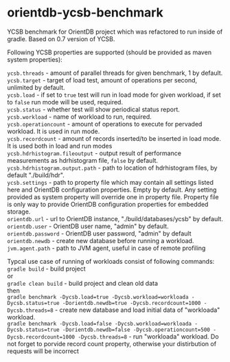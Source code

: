 # orientdb-ycsb-benchmark
YCSB benchmark for OrientDB project which was refactored to run inside of gradle. Based on 0.7 version of YCSB.

Following YCSB properties are supported (should be provided as maven system properties):

`ycsb.threads` - amount of parallel threads for given benchmark, 1 by default.<br>
`ycsb.target` - target of load test, amount of operations per second, unlimited by default.<br>
`ycsb.load` - if set to `true` test will run in load mode for given workload, if set to `false` run mode will be used, required.<br>
`ycsb.status` - whether test will show periodical status report.<br>
`ycsb.workload` - name of workload to run, required.<br>
`ycsb.operationcount` - amount of operations to execute for pervaded workload. It is used in run mode.<br>
`ycsb.recordcount` - amount of records inserted/to be inserted in load mode. It is used both in load and run modes<br>
`ycsb.hdrhistogram.fileoutput` - output result of performance measurements as hdrhistogram file, `false` by default.<br>
`ycsb.hdrhistogram.output.path` - path to location of hdrhistogram files, by default "./build/hdr".<br>
`ycsb.settings` - path to property file which may contain all settings listed here and OrientDB configuration properties. 
Empty by default. Any setting provided as system property will override one in property file. Property file is only way to
provide OrientDB configuration properties for embedded storage.<br>
`orientdb.url` - url to OrientDB instance, "./build/databases/ycsb" by default.<br>
`orientdb.user` - OrientDB user name, "admin" by default.<br>
`orientdb.password` - OrientDB user password, "admin" by default<br>
`orientdb.newdb` - create new database before running a workload.<br>
`jvm.agent.path` - path to JVM agent, useful in case of remote profiling<br>

Typcal use case of running of workloads consist of following commands:<br>
`gradle build` - build project<br>
or<br>
`gradle clean build` - build project and clean old data<br>
then <br>
`gradle benchmark -Dycsb.load=true -Dycsb.workload=workloada -Dycsb.status=true -Dorientdb.newdb=true -Dycsb.recordcount=1000 -Dycsb.threads=8` - create new database and load initial data of "workloada" workload.<br>
`gradle benchmark -Dycsb.load=false -Dycsb.workload=workloada -Dycsb.status=true -Dorientdb.newdb=false -Dycsb.operationcount=500 -Dycsb.recordcount=1000 -Dycsb.threads=8` - run "workloada" workload. Do not forget to porvide record count property, otherwise your distirbution of requests will be incorrect<br>




